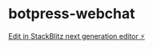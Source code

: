 # botpress-webchat

[Edit in StackBlitz next generation editor ⚡️](https://stackblitz.com/~/github.com/adimpactcode/botpress-webchat)